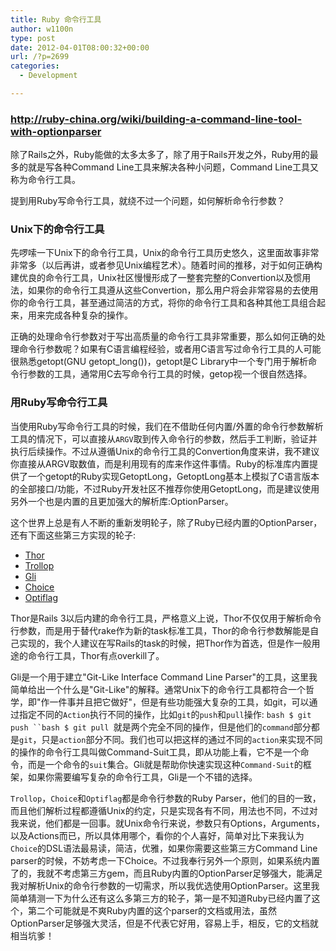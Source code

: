 ```yaml
---
title: Ruby 命令行工具
author: w1100n
type: post
date: 2012-04-01T08:00:32+00:00
url: /?p=2699
categories:
  - Development

---
```

### <http://ruby-china.org/wiki/building-a-command-line-tool-with-optionparser>

除了Rails之外，Ruby能做的太多太多了，除了用于Rails开发之外，Ruby用的最多的就是写各种Command Line工具来解决各种小问题，Command Line工具又称为命令行工具。

提到用Ruby写命令行工具，就绕不过一个问题，如何解析命令行参数？

### Unix下的命令行工具

先啰嗦一下Unix下的命令行工具，Unix的命令行工具历史悠久，这里面故事非常非常多（以后再讲，或者参见Unix编程艺术）。随着时间的推移，对于如何正确构建优良的命令行工具，Unix社区慢慢形成了一整套完整的Convertion以及惯用法，如果你的命令行工具遵从这些Convertion，那么用户将会非常容易的去使用你的命令行工具，甚至通过简洁的方式，将你的命令行工具和各种其他工具组合起来，用来完成各种复杂的操作。

正确的处理命令行参数对于写出高质量的命令行工具非常重要，那么如何正确的处理命令行参数呢？如果有C语言编程经验，或者用C语言写过命令行工具的人可能很熟悉getopt(GNU getopt_long())，getopt是C Library中一个专门用于解析命令行参数的工具，通常用C去写命令行工具的时候，getop视一个很自然选择。

### 用Ruby写命令行工具

当使用Ruby写命令行工具的时候，我们在不借助任何内置/外置的命令行参数解析工具的情况下，可以直接从`ARGV`取到传入命令行的参数，然后手工判断，验证并执行后续操作。不过从遵循Unix的命令行工具的Convertion角度来讲，我不建议你直接从ARGV取数值，而是利用现有的库来作这件事情。Ruby的标准库内置提供了一个getopt的Ruby实现GetoptLong，GetoptLong基本上模拟了C语言版本的全部接口/功能，不过Ruby开发社区不推荐你使用GetoptLong，而是建议使用另外一个也是内置的且更加强大的解析库:OptionParser。

这个世界上总是有人不断的重新发明轮子，除了Ruby已经内置的OptionParser，还有下面这些第三方实现的轮子:

  * [Thor][1]
  * [Trollop][2]
  * [Gli][3]
  * [Choice][4]
  * [Optiflag][5]

Thor是Rails 3以后内建的命令行工具，严格意义上说，Thor不仅仅用于解析命令行参数，而是用于替代rake作为新的task标准工具，Thor的命令行参数解能是自己实现的，我个人建议在写Rails的task的时候，把Thor作为首选，但是作一般用途的命令行工具，Thor有点overkill了。

Gli是一个用于建立"Git-Like Interface Command Line Parser"的工具，这里我简单给出一个什么是"Git-Like"的解释。通常Unix下的命令行工具都符合一个哲学，即"作一件事并且把它做好"，但是有些功能强大复杂的工具，如git，可以通过指定不同的`Action`执行不同的操作，比如`git`的`push`和`pull`操作: `bash $ git push ``bash $ git pull `就是两个完全不同的操作，但是他们的`command`部分都是`git`，只是`action`部分不同。我们也可以把这样的通过不同的`action`来实现不同的操作的命令行工具叫做Command-Suit工具，即从功能上看，它不是一个命令，而是一个命令的`suit`集合。Gli就是帮助你快速实现这种`Command-Suit`的框架，如果你需要编写复杂的命令行工具，Gli是一个不错的选择。

`Trollop`，`Choice`和`Optiflag`都是命令行参数的Ruby Parser，他们的目的一致，而且他们解析过程都遵循Unix的约定，只是实现各有不同，用法也不同，不过对我来说，他们都是一回事。就Unix命令行来说，参数只有Options，Arguments，以及Actions而已，所以具体用哪个，看你的个人喜好，简单对比下来我认为`Choice`的DSL语法最易读，简洁，优雅，如果你需要这些第三方Command Line parser的时候，不妨考虑一下Choice。不过我奉行另外一个原则，如果系统内置了的，我就不考虑第三方gem，而且Ruby内置的OptionParser足够强大，能满足我对解析Unix的命令行参数的一切需求，所以我优选使用OptionParser。这里我简单猜测一下为什么还有这么多第三方的轮子，第一是不知道Ruby已经内置了这个，第二个可能就是不爽Ruby内置的这个parser的文档或用法，虽然OptionParser足够强大灵活，但是不代表它好用，容易上手，相反，它的文档就相当坑爹！

 [1]: http://rubygems.org/gems/thor
 [2]: http://rubygems.org/gems/trollop
 [3]: https://github.com/davetron5000/gli
 [4]: http://rubygems.org/gems/choice
 [5]: http://rubygems.org/gems/optiflag